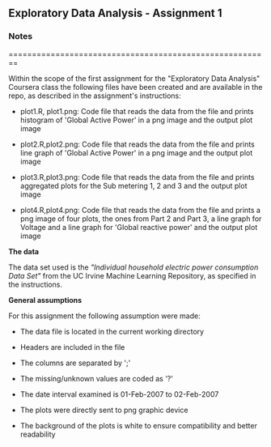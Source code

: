 ## Exploratory Data Analysis - Assignment 1 
### Notes
========================================================

Within the scope of the first assignment for the "Exploratory Data Analysis" Coursera class the following files have been created and are available in the repo, as described in the assignment's instructions:

* plot1.R, plot1.png: Code file that reads the data from the file and prints histogram of 'Global Active Power' in a png image and the output plot image
        
* plot2.R,plot2.png: Code file that reads the data from the file and prints line graph of 'Global Active Power' in a png image and the output plot image
        
* plot3.R,plot3.png: Code file that reads the data from the file and prints aggregated plots for the Sub metering 1, 2 and 3 and the output plot image
        
* plot4.R,plot4.png: Code file that reads the data from the file and prints a png image of four plots, the ones from Part 2 and Part 3, a line graph for Voltage and a line graph for 'Global reactive power' and the output plot image

**The data**

The data set used is the *"Individual household electric power consumption Data Set"* from the UC Irvine Machine Learning Repository, as specified in the instructions.

**General assumptions**

For this assignment the following assumption were made:
* The data file is located in the current working directory

* Headers are included in the file

* The columns are separated by ';'

* The missing/unknown values are coded as '?'

* The date interval examined is 01-Feb-2007 to 02-Feb-2007

* The plots were directly sent to png graphic device

* The background of the plots is white to ensure compatibility and better readability


